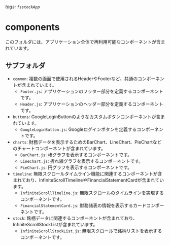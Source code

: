 ###### tags: `fsstockApp`
# components

このフォルダには、アプリケーション全体で再利用可能なコンポーネントが含まれています。

## サブフォルダ

- `common`: 複数の画面で使用されるHeaderやFooterなど、共通のコンポーネントが含まれています。
  - `Footer.js`: アプリケーションのフッター部分を定義するコンポーネントです。
  - `Header.js`: アプリケーションのヘッダー部分を定義するコンポーネントです。
- `buttons`: GoogleLoginButtonのようなカスタムボタンコンポーネントが含まれています。
  - `GoogleLoginButton.js`: Googleログインボタンを定義するコンポーネントです。
- `charts`: 財務データを表示するためのBarChart、LineChart、PieChartなどのチャートコンポーネントが含まれています。
  - `BarChart.js`: 棒グラフを表示するコンポーネントです。
  - `LineChart.js`: 折れ線グラフを表示するコンポーネントです。
  - `PieChart.js`: 円グラフを表示するコンポーネントです。
- `timeline`: 無限スクロールタイムライン機能に関連するコンポーネントが含まれており、InfiniteScrollTimelineやFinancialStatementCardが含まれています。
  - `InfiniteScrollTimeline.js`: 無限スクロールのタイムラインを実現するコンポーネントです。
  - `FinancialStatementCard.js`: 財務諸表の情報を表示するカードコンポーネントです。
- `stock`: 銘柄データに関連するコンポーネントが含まれており、InfiniteScrollStockListが含まれています。
  - `InfiniteScrollStockList.js`: 無限スクロールで銘柄リストを表示するコンポーネントです。
